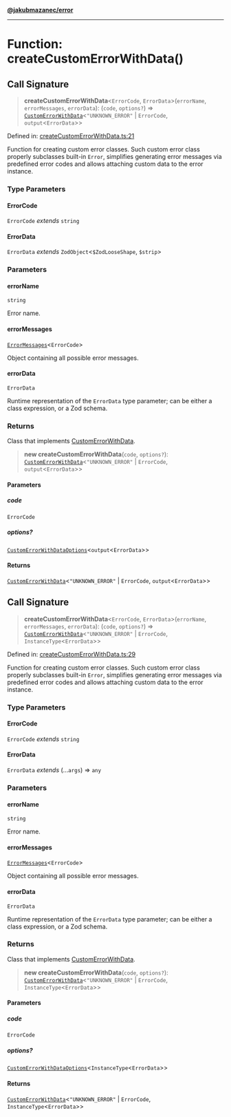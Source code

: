 [**@jakubmazanec/error**](../README.md)

---

# Function: createCustomErrorWithData()

## Call Signature

> **createCustomErrorWithData**\<`ErrorCode`, `ErrorData`\>(`errorName`, `errorMessages`,
> `errorData`): (`code`, `options?`) =>
> [`CustomErrorWithData`](../type-aliases/CustomErrorWithData.md)\<`"UNKNOWN_ERROR"` \| `ErrorCode`,
> `output`\<`ErrorData`\>\>

Defined in:
[createCustomErrorWithData.ts:21](https://github.com/jakubmazanec/tools/blob/dccfe8e5cee218e88ff4db59e4bf460975897c58/packages/error/source/createCustomErrorWithData.ts#L21)

Function for creating custom error classes. Such custom error class properly subclasses built-in
`Error`, simplifies generating error messages via predefined error codes and allows attaching custom
data to the error instance.

### Type Parameters

#### ErrorCode

`ErrorCode` _extends_ `string`

#### ErrorData

`ErrorData` _extends_ `ZodObject`\<`$ZodLooseShape`, `$strip`\>

### Parameters

#### errorName

`string`

Error name.

#### errorMessages

[`ErrorMessages`](../type-aliases/ErrorMessages.md)\<`ErrorCode`\>

Object containing all possible error messages.

#### errorData

`ErrorData`

Runtime representation of the `ErrorData` type parameter; can be either a class expression, or a Zod
schema.

### Returns

Class that implements [CustomErrorWithData](../type-aliases/CustomErrorWithData.md).

> **new createCustomErrorWithData**(`code`, `options?`):
> [`CustomErrorWithData`](../type-aliases/CustomErrorWithData.md)\<`"UNKNOWN_ERROR"` \| `ErrorCode`,
> `output`\<`ErrorData`\>\>

#### Parameters

##### code

`ErrorCode`

##### options?

[`CustomErrorWithDataOptions`](../type-aliases/CustomErrorWithDataOptions.md)\<`output`\<`ErrorData`\>\>

#### Returns

[`CustomErrorWithData`](../type-aliases/CustomErrorWithData.md)\<`"UNKNOWN_ERROR"` \| `ErrorCode`,
`output`\<`ErrorData`\>\>

## Call Signature

> **createCustomErrorWithData**\<`ErrorCode`, `ErrorData`\>(`errorName`, `errorMessages`,
> `errorData`): (`code`, `options?`) =>
> [`CustomErrorWithData`](../type-aliases/CustomErrorWithData.md)\<`"UNKNOWN_ERROR"` \| `ErrorCode`,
> `InstanceType`\<`ErrorData`\>\>

Defined in:
[createCustomErrorWithData.ts:29](https://github.com/jakubmazanec/tools/blob/dccfe8e5cee218e88ff4db59e4bf460975897c58/packages/error/source/createCustomErrorWithData.ts#L29)

Function for creating custom error classes. Such custom error class properly subclasses built-in
`Error`, simplifies generating error messages via predefined error codes and allows attaching custom
data to the error instance.

### Type Parameters

#### ErrorCode

`ErrorCode` _extends_ `string`

#### ErrorData

`ErrorData` _extends_ (...`args`) => `any`

### Parameters

#### errorName

`string`

Error name.

#### errorMessages

[`ErrorMessages`](../type-aliases/ErrorMessages.md)\<`ErrorCode`\>

Object containing all possible error messages.

#### errorData

`ErrorData`

Runtime representation of the `ErrorData` type parameter; can be either a class expression, or a Zod
schema.

### Returns

Class that implements [CustomErrorWithData](../type-aliases/CustomErrorWithData.md).

> **new createCustomErrorWithData**(`code`, `options?`):
> [`CustomErrorWithData`](../type-aliases/CustomErrorWithData.md)\<`"UNKNOWN_ERROR"` \| `ErrorCode`,
> `InstanceType`\<`ErrorData`\>\>

#### Parameters

##### code

`ErrorCode`

##### options?

[`CustomErrorWithDataOptions`](../type-aliases/CustomErrorWithDataOptions.md)\<`InstanceType`\<`ErrorData`\>\>

#### Returns

[`CustomErrorWithData`](../type-aliases/CustomErrorWithData.md)\<`"UNKNOWN_ERROR"` \| `ErrorCode`,
`InstanceType`\<`ErrorData`\>\>
